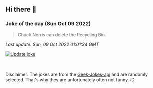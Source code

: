## Hi there 👋

### Joke of the day (Sun Oct 09 2022)
<!-- joke -->
>Chuck Norris can delete the Recycling Bin.
<!-- /joke -->

*Last update: Sun, 09 Oct 2022 01:01:34 GMT*

[![Update joke](https://github.com/nclskfm/nclskfm/actions/workflows/joke.yml/badge.svg)](https://github.com/nclskfm/nclskfm/actions/workflows/joke.yml)

<br><br>
Disclaimer: The jokes are from the [Geek-Jokes-api](https://github.com/sameerkumar18/geek-joke-api) and are randomly selected. That's why they are unfortunately often not funny. :D

